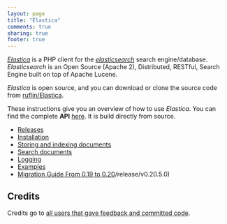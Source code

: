 ```yaml
---
layout: page
title: "Elastica"
comments: true
sharing: true
footer: true
---
```


<p>
<em><a href="http://github.com/ruflin/Elastica" title="Elastica">Elastica</a></em> is a PHP client for the <em><a href="http://elasticsearch.org">elasticsearch</a></em> search engine/database. <em>Elasticsearch</em> is an Open Source (Apache 2), Distributed, RESTful, Search Engine built on top of Apache Lucene.
</p>
<p>
<em>Elastica</em> is open source, and you can download or clone the source code from <a href="http://github.com/ruflin/Elastica">ruflin/Elastica</a>.
</p>
<p>
These instructions give you an overview of how to use <em>Elastica</em>. You can find the complete <strong>API</strong> <a href="api/index.html">here</a>. It is build directly from source.
</p>

* [Releases](/releases/)
* [Installation](/installation/)
* [Storing and indexing documents](/storing-and-indexing-documents)
* [Search documents](/search-documents)
* [Logging](/logging/)
* [Examples](/examples/)
* [Migration Guide From  0.19 to 0.20]()/release/v0.20.5.0)


<h2 id="section-credits">Credits</h2>
<p>
Credits go to <a href="https://github.com/ruflin/Elastica/network/members">all users that gave feedback and committed code</a>.
</p>